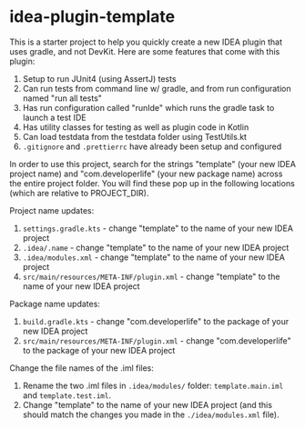 # idea-plugin-template

This is a starter project to help you quickly create a new IDEA plugin that uses gradle, and not
DevKit. Here are some features that come with this plugin:

1. Setup to run JUnit4 (using AssertJ) tests
2. Can run tests from command line w/ gradle, and from run configuration named "run all tests"
3. Has run configuration called "runIde" which runs the gradle task to launch a test IDE
4. Has utility classes for testing as well as plugin code in Kotlin
5. Can load testdata from the testdata folder using TestUtils.kt
6. `.gitignore` and `.prettierrc` have already been setup and configured

In order to use this project, search for the strings "template" (your new IDEA project name) and
"com.developerlife" (your new package name) across the entire project folder. You will find these
pop up in the following locations (which are relative to PROJECT_DIR).

Project name updates:

1. `settings.gradle.kts` - change "template" to the name of your new IDEA project
2. `.idea/.name` - change "template" to the name of your new IDEA project
3. `.idea/modules.xml` - change "template" to the name of your new IDEA project
4. `src/main/resources/META-INF/plugin.xml` - change "template" to the name of your new IDEA project

Package name updates:

1. `build.gradle.kts` - change "com.developerlife" to the package of your new IDEA project
2. `src/main/resources/META-INF/plugin.xml` - change "com.developerlife" to the package of your new
   IDEA project

Change the file names of the .iml files:

1. Rename the two .iml files in `.idea/modules/` folder: `template.main.iml` and
   `template.test.iml`.
2. Change "template" to the name of your new IDEA project (and this should match the changes you
   made in the `./idea/modules.xml` file).

